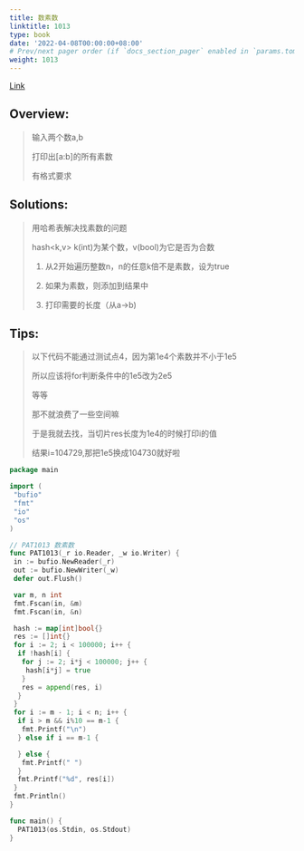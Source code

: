 ```yaml
---
title: 数素数
linktitle: 1013
type: book
date: '2022-04-08T00:00:00+08:00'
# Prev/next pager order (if `docs_section_pager` enabled in `params.toml`)
weight: 1013
---
```

[Link](https://pintia.cn/problem-sets/994805260223102976/problems/994805309963354112)



## Overview:

> 输入两个数a,b
>
> 打印出[a:b]的所有素数
>
> 有格式要求


## Solutions:
>
> 用哈希表解决找素数的问题
>
> hash<k,v>  k(int)为某个数，v(bool)为它是否为合数
>
> 1. 从2开始遍历整数n，n的任意k倍不是素数，设为true
>
> 2. 如果为素数，则添加到结果中
>
> 3. 打印需要的长度（从a->b)

## Tips:
>以下代码不能通过测试点4，因为第1e4个素数并不小于1e5
>
>所以应该将for判断条件中的1e5改为2e5
>
>等等
>
>那不就浪费了一些空间嘛
>
>于是我就去找，当切片res长度为1e4的时候打印i的值
>
>结果i=104729,那把1e5换成104730就好啦

```Go
package main

import (
 "bufio"
 "fmt"
 "io"
 "os"
)

// PAT1013 数素数
func PAT1013(_r io.Reader, _w io.Writer) {
 in := bufio.NewReader(_r)
 out := bufio.NewWriter(_w)
 defer out.Flush()

 var m, n int
 fmt.Fscan(in, &m)
 fmt.Fscan(in, &n)

 hash := map[int]bool{}
 res := []int{}
 for i := 2; i < 100000; i++ {
  if !hash[i] {
   for j := 2; i*j < 100000; j++ {
    hash[i*j] = true
   }
   res = append(res, i)
  }
 }
 for i := m - 1; i < n; i++ {
  if i > m && i%10 == m-1 {
   fmt.Printf("\n")
  } else if i == m-1 {

  } else {
   fmt.Printf(" ")
  }
  fmt.Printf("%d", res[i])
 }
 fmt.Println()
}

func main() {
  PAT1013(os.Stdin, os.Stdout)
}
```
